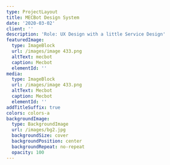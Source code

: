 ```yaml
---
type: ProjectLayout
title: MECBot Design System
date: '2020-03-02'
client: ''
description: 'Role: UX Design with a little Service Design'
featuredImage:
  type: ImageBlock
  url: /images/image 433.png
  altText: mecbot
  caption: Mecbot
  elementId: ''
media:
  type: ImageBlock
  url: /images/image 433.png
  altText: Mecbot
  caption: Mecbot
  elementId: ''
addTitleSuffix: true
colors: colors-a
backgroundImage:
  type: BackgroundImage
  url: /images/bg2.jpg
  backgroundSize: cover
  backgroundPosition: center
  backgroundRepeat: no-repeat
  opacity: 100
---
```

